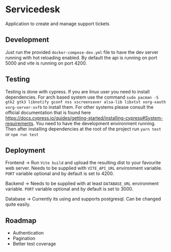 # Servicedesk

Application to create and manage support tickets

## Development

Just run the provided `docker-compose-dev.yml` file to have the dev server running with hot reloading enabled.
By default the api is running on port 5000 and vite is running on port 4200.
## Testing

Testing is done with cypress. If you are linux user you need to install dependencies. For arch based system use the command `sudo pacman -S gtk2 gtk3 libnotify gconf nss xscreensaver alsa-lib libxtst xorg-xauth xorg-server-xvfb` to install them. For other systems please consult the official documentation that is found here https://docs.cypress.io/guides/getting-started/installing-cypress#System-requirements. You need to have the development environment running. Then after installing dependencies at the root of the project run `yarn test` or `npm run test`

## Deployment

Frontend -> Run `Vite build` and upload the resulting dist to your favourite web server. Needs to be supplied with `VITE_API_URL` environment variable. `PORT` variable optional and by default is set to 4200.

Backend -> Needs to be supplied with at least `DATABASE_URL` environment variable. `PORT` variable optional and by default is set to 3000.

Database -> Currently its using and supports postgresql. Can be changed quite easily.
## Roadmap

- Authentication
- Pagination
- Better test coverage